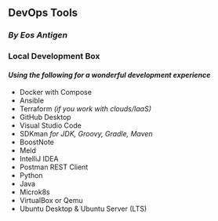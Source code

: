 ## DevOps Tools
### _By Eos Antigen_

### Local Development Box
#### _Using the following for a wonderful development experience_

- Docker with Compose
- Ansible
- Terraform _(if you work with clouds/IaaS)_
- GitHub Desktop
- Visual Studio Code
- SDKman _for JDK, Groovy, Gradle, Maven_
- BoostNote
- Meld
- IntelliJ IDEA
- Postman REST Client
- Python
- Java
- Microk8s
- VirtualBox or Qemu
- Ubuntu Desktop & Ubuntu Server (LTS)

